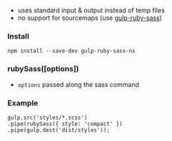 - uses standard input & output instead of temp files
- no support for sourcemaps (use [gulp-ruby-sass](https://github.com/sindresorhus/gulp-ruby-sass))

### Install
```
npm install --save-dev gulp-ruby-sass-ns
```

### rubySass([options])

- `options` passed along the sass command

### Example

```
gulp.src('styles/*.scss')
.pipe(rubySass({ style: 'compact' })
.pipe(gulp.dest('dist/styles'));
```
